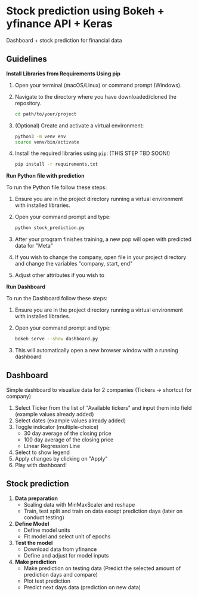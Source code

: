 # Stock prediction using Bokeh + yfinance API + Keras
Dashboard + stock prediction for financial data

## Guidelines
**Install Libraries from Requirements Using pip**
1. Open your terminal (macOS/Linux) or command prompt (Windows).
2. Navigate to the directory where you have downloaded/cloned the repository.
    ```sh
    cd path/to/your/project
    ```
3. (Optional) Create and activate a virtual environment:
      ```sh
      python3 -m venv env
      source venv/bin/activate
      ```
5. Install the required libraries using `pip`: (THIS STEP TBD SOON!)

    ```sh
    pip install -r requirements.txt
    ```
**Run Python file with prediction**

To run the Python file follow these steps:

1. Ensure you are in the project directory running a virtual environment with installed libraries.
2. Open your command prompt and type:

    ```sh
    python stock_prediction.py
    ```
3. After your program finishes training, a new pop will open with predicted data for "Meta"
4. If you wish to change the company, open file in your project directory and change the variables "company, start, end"
5. Adjust other attributes if you wish to

**Run Dashboard**

To run the Dashboard follow these steps:

1. Ensure you are in the project directory running a virtual environment with installed libraries.
2. Open your command prompt and type:

    ```sh
    bokeh serve --show dashboard.py
    ```
3. This will automatically open a new browser window with a running dashboard

## Dashboard

Simple dashboard to visualize data for 2 companies (Tickers -> shortcut for company)

1. Select Ticker from the list of "Available tickers" and input them into field (example values already added)
2. Select dates (example values already added)
3. Toggle indicator (multiple-choice)
    - 30 day average of the closing price
    - 100 day average of the closing price
    - Linear Regression Line
5. Select to show legend
6. Apply changes by clicking on "Apply"
7. Play with dashboard!

## Stock prediction

1. **Data preparation**
    - Scaling data with MinMaxScaler and reshape
    - Train, test split and train on data except prediction days (later on conduct testing)
2. **Define Model**
    - Define model units
    - Fit model and select unit of epochs
3. **Test the model**
    - Download data from yfinance 
    - Define and adjust for model inputs
4. **Make prediction**
    - Make prediction on testing data (Predict the selected amount of prediction days and compare)
    - Plot test prediction
    - Predict next days data (prediction on new data)
